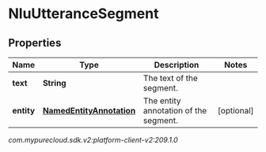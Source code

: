 # NluUtteranceSegment


## Properties

| Name | Type | Description | Notes |
| ------------ | ------------- | ------------- | ------------- |
| **text** | **String** | The text of the segment. |  |
| **entity** | [**NamedEntityAnnotation**](NamedEntityAnnotation) | The entity annotation of the segment. |  [optional] |




_com.mypurecloud.sdk.v2:platform-client-v2:209.1.0_
